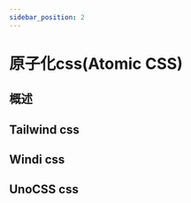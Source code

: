 ```yaml
---
sidebar_position: 2
---
```


# 原子化css(Atomic CSS)

## 概述

## Tailwind css

## Windi css

## UnoCSS css